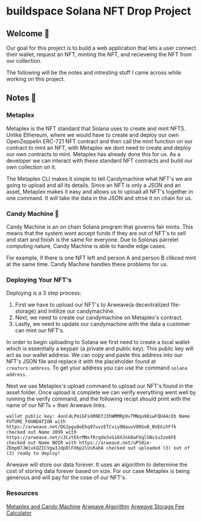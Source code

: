 # buildspace Solana NFT Drop Project
## Welcome 👋

Our goal for this project is to build a web application that lets a user connect their wallet, request an NFT, minting the NFT, and recieveing the NFT from our collection.

The following will be the notes and intresting stuff I came across while working on this project.

## Notes 📝

### Metaplex

Metaplex is the NFT standard that Solana uses to create and mint NFTS. Unlike Ethereum, where we would have to create and deploy our own OpenZeppelin ERC-721 NFT contract and then call the mint function on our contract to mint an NFT, with Metaplex we dont need to create and deploy our own contracts to mint. Metaplex has already done this for us. As a developer we can interact with these standard NFT contracts and build our own collection on it. 

The Metaplex CLI makes it simple to tell Candymachine what NFT's we are going to upload and all its details. Since an NFT is only a JSON and an asset, Metaplex makes it easy and allows us to upload all NFT's together in one command. It will take the data in the JSON and stroe it on chain for us.  
### Candy Machine 🍭

Candy Machine is an on chain Solana program that governs fair mints. This means that the system wont accept funds if they are out of NFT's to sell and start and finish is the same for everyone. Due to Solonas parrelel computing nature, Candy Machine is able to handle edge cases. 

For example, if there is one NFT left and person A and person B clikced mint at the same time. Candy Machine handles these problems for us.

### Deploying Your NFT's

Deploying is a 3 step process:
1. First we have to upload our NFT's to Arweave(a decentralized file-storage) and initilize our candymachine.
2. Next, we need to create our candymachine on Metaplex's contract.
3. Lastly, we need to update our candymachine with the data a customer can mint our NFT's.

In order to begin uploading to Solana we first need to create a local wallet which is essentially a keypair (a private and public key). This public key will act as our wallet address. We can copy and paste this address into our NFT's JSON file and replace it with the placeholder found at `creators:address`. To get your address you can use the command `solana address`. 

Next we use Metaplex's upload command to upload our NFT's found in the asset folder. Once upload is complete we can verify everything went well by running the verify command, and the following recipt should print with the name of our NFTs + their Arweave links.

`wallet public key: 4onC4LPmiGFsXRNEYJ3hWMMRp9vTMNqu98iwFQU44cEb
Name FUTURE_FOUNDATION with https://arweave.net/DG1pgu8oEhq97uvzETCviyONauuV9RGxB_NVEGihFfk checked out
Name 2099 with https://arweave.net/c3CztEkrMNxfRrqde3xG18XJnk0aFXqlSNv1u3ze6FE checked out
Name NOIR with https://arweave.net/uPS0ie-ZEmp07JWivkQZICVgw3Jdp8lFX6p2lUsRabA checked out
uploaded (3) out of (3)
ready to deploy!`

Arweave will store our data forever. It uses an algorithm to determine the cost of storing data forever based on size. For our case Metaplex is being generous and will pay for the cose of our NFT's. 
### Resources

[Metaplex and Candy Machine](https://hackmd.io/@levicook/HJcDneEWF#:~:text=metaplex%20is%20a%20command%20line,machine%20is%20valid%20and%20complete)
[Arweave Algorithm](https://arwiki.wiki/#/en/storage-endowment#toc_Transaction_Pricing)
[Arweave Storage Fee Calculator](https://arweavefees.com/)